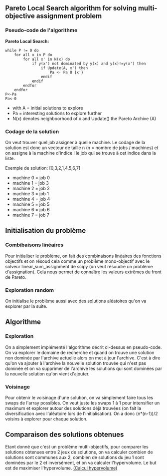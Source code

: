 ## Pareto Local Search algorithm for solving multi-objective assignment problem

### Pseudo-code de l'algorithme

**Pareto Local Search:**

``` 
while P != 0 do
    for all x in P do
        for all x' in N(x) do
            if y(x') not dominated by y(x) and y(x)!=y(x') then
                if Update(A, x') then
                    Pa <- Pa U {x'}
                endif
            endif
        endfor
    endfor
P<-Pa
Pa<-0
```

- with A = initial solutions to explore
- Pa = interesting solutions to explore further
- N(x) denotes neighboorhood of x and Update() the Pareto Archive (A)

### Codage de la solution

On veut trouver quel job assigner à quelle machine. Le codage de la solution est donc un vecteur de taille n (n = nombre de jobs / machines) et on assigne à la machine d'indice i le job qui se trouve à cet indice dans la liste.

Exemple de solution:
[0,3,2,1,4,5,6,7]

- machine 0 = job 0
- machine 1 = job 3
- machine 2 = job 2
- machine 3 = job 1
- machine 4 = job 4
- machine 5 = job 5
- machine 6 = job 6
- machine 7 = job 7

## Initialisation du problème

### Combibaisons linéaires

Pour initialiser le problème, on fait des combinaisons linéaires des fonctions objectifs et on résoud cela comme un problème mono-objectif avec le solveur linear_sum_assignment de scipy (on veut résoudre un problème d'assignation).
Cela nous permet de connaître les valeurs extrêmes du front de Pareto.

### Exploration random

On initialise le problème aussi avec des solutions aléatoires qu'on va explorer par la suite.

## Algorithme

### Exploration

On a simplement implémenté l'algorithme décrit ci-dessus en pseudo-code. On va explorer le domaine de recherche et quand on trouve une solution non dominée par l'archive actuelle alors on met à jour l'archive. C'est à dire qu'on va ajouter à l'archive la nouvelle solution trouvée qui n'est pas dominée et on va supprimer de l'archive les solutions qui sont dominées par la nouvelle solution qu'on vient d'ajouter.

### Voisinage

Pour obtenir le voisinage d'une solution, on va simplement faire tous les swaps de l'array possibles. On veut juste les swaps 1 à 1 pour intensifier un maximum et explorer autour des solutions déjà trouvées (on fait la diversification avec l'aléatoire lors de l'initialisation). On a donc (n\*(n-1))/2 voisins à explorer pour chaque solution.

## Comparaison des solutions obtenues

Etant donné que c'est un problème multi-objectifs, pour comparer les solutions obtenues entre 2 jeux de solutions, on va calculer combien de solutions sont communes aux 2, combien de solutions du jeu 1 sont dominées par le 2 et inversément, et on va calculer l'hypervolume. Le but est de maximiser l'hypervolume. [(Calcul hypervolume)](https://arxiv.org/abs/1510.01963)

